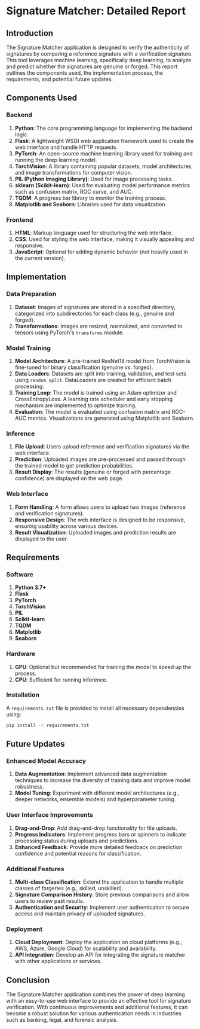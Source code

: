 
# Signature Matcher: Detailed Report

## Introduction

The Signature Matcher application is designed to verify the authenticity of signatures by comparing a reference signature with a verification signature. This tool leverages machine learning, specifically deep learning, to analyze and predict whether the signatures are genuine or forged. This report outlines the components used, the implementation process, the requirements, and potential future updates.

## Components Used

### Backend
1. **Python**: The core programming language for implementing the backend logic.
2. **Flask**: A lightweight WSGI web application framework used to create the web interface and handle HTTP requests.
3. **PyTorch**: An open-source machine learning library used for training and running the deep learning model.
4. **TorchVision**: A library containing popular datasets, model architectures, and image transformations for computer vision.
5. **PIL (Python Imaging Library)**: Used for image processing tasks.
6. **sklearn (Scikit-learn)**: Used for evaluating model performance metrics such as confusion matrix, ROC curve, and AUC.
7. **TQDM**: A progress bar library to monitor the training process.
8. **Matplotlib and Seaborn**: Libraries used for data visualization.

### Frontend
1. **HTML**: Markup language used for structuring the web interface.
2. **CSS**: Used for styling the web interface, making it visually appealing and responsive.
3. **JavaScript**: Optional for adding dynamic behavior (not heavily used in the current version).

## Implementation

### Data Preparation
1. **Dataset**: Images of signatures are stored in a specified directory, categorized into subdirectories for each class (e.g., genuine and forged).
2. **Transformations**: Images are resized, normalized, and converted to tensors using PyTorch's `transforms` module.

### Model Training
1. **Model Architecture**: A pre-trained ResNet18 model from TorchVision is fine-tuned for binary classification (genuine vs. forged).
2. **Data Loaders**: Datasets are split into training, validation, and test sets using `random_split`. DataLoaders are created for efficient batch processing.
3. **Training Loop**: The model is trained using an Adam optimizer and CrossEntropyLoss. A learning rate scheduler and early stopping mechanism are implemented to optimize training.
4. **Evaluation**: The model is evaluated using confusion matrix and ROC-AUC metrics. Visualizations are generated using Matplotlib and Seaborn.

### Inference
1. **File Upload**: Users upload reference and verification signatures via the web interface.
2. **Prediction**: Uploaded images are pre-processed and passed through the trained model to get prediction probabilities.
3. **Result Display**: The results (genuine or forged with percentage confidence) are displayed on the web page.

### Web Interface
1. **Form Handling**: A form allows users to upload two images (reference and verification signatures).
2. **Responsive Design**: The web interface is designed to be responsive, ensuring usability across various devices.
3. **Result Visualization**: Uploaded images and prediction results are displayed to the user.

## Requirements

### Software
1. **Python 3.7+**
2. **Flask**
3. **PyTorch**
4. **TorchVision**
5. **PIL**
6. **Scikit-learn**
7. **TQDM**
8. **Matplotlib**
9. **Seaborn**

### Hardware
1. **GPU**: Optional but recommended for training the model to speed up the process.
2. **CPU**: Sufficient for running inference.

### Installation
A `requirements.txt` file is provided to install all necessary dependencies using:
```sh
pip install -r requirements.txt
```

## Future Updates

### Enhanced Model Accuracy
1. **Data Augmentation**: Implement advanced data augmentation techniques to increase the diversity of training data and improve model robustness.
2. **Model Tuning**: Experiment with different model architectures (e.g., deeper networks, ensemble models) and hyperparameter tuning.

### User Interface Improvements
1. **Drag-and-Drop**: Add drag-and-drop functionality for file uploads.
2. **Progress Indicators**: Implement progress bars or spinners to indicate processing status during uploads and predictions.
3. **Enhanced Feedback**: Provide more detailed feedback on prediction confidence and potential reasons for classification.

### Additional Features
1. **Multi-class Classification**: Extend the application to handle multiple classes of forgeries (e.g., skilled, unskilled).
2. **Signature Comparison History**: Store previous comparisons and allow users to review past results.
3. **Authentication and Security**: Implement user authentication to secure access and maintain privacy of uploaded signatures.

### Deployment
1. **Cloud Deployment**: Deploy the application on cloud platforms (e.g., AWS, Azure, Google Cloud) for scalability and availability.
2. **API Integration**: Develop an API for integrating the signature matcher with other applications or services.

## Conclusion
The Signature Matcher application combines the power of deep learning with an easy-to-use web interface to provide an effective tool for signature verification. With continuous improvements and additional features, it can become a robust solution for various authentication needs in industries such as banking, legal, and forensic analysis.
